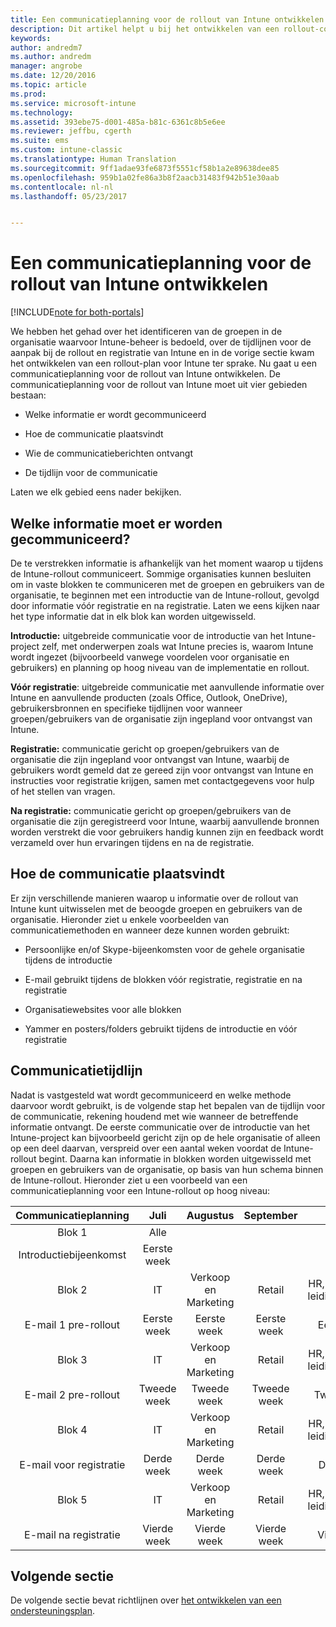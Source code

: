 ```yaml
---
title: Een communicatieplanning voor de rollout van Intune ontwikkelen | Microsoft Docs
description: Dit artikel helpt u bij het ontwikkelen van een rollout-communicatieplanning voor het ontwerpen en implementeren van een cloudoplossing met Microsoft Intune.
keywords: 
author: andredm7
ms.author: andredm
manager: angrobe
ms.date: 12/20/2016
ms.topic: article
ms.prod: 
ms.service: microsoft-intune
ms.technology: 
ms.assetid: 393ebe75-d001-485a-b81c-6361c8b5e6ee
ms.reviewer: jeffbu, cgerth
ms.suite: ems
ms.custom: intune-classic
ms.translationtype: Human Translation
ms.sourcegitcommit: 9ff1adae93fe6873f5551cf58b1a2e89638dee85
ms.openlocfilehash: 959b1a02fe86a3b8f2aacb31483f942b51e30aab
ms.contentlocale: nl-nl
ms.lasthandoff: 05/23/2017


---
```


# <a name="develop-an-intune-rollout-communication-plan"></a>Een communicatieplanning voor de rollout van Intune ontwikkelen

[!INCLUDE[note for both-portals](../includes/note-for-both-portals.md)]

We hebben het gehad over het identificeren van de groepen in de organisatie waarvoor Intune-beheer is bedoeld, over de tijdlijnen voor de aanpak bij de rollout en registratie van Intune en in de vorige sectie kwam het ontwikkelen van een rollout-plan voor Intune ter sprake. Nu gaat u een communicatieplanning voor de rollout van Intune ontwikkelen. De communicatieplanning voor de rollout van Intune moet uit vier gebieden bestaan:

-   Welke informatie er wordt gecommuniceerd

-   Hoe de communicatie plaatsvindt

-   Wie de communicatieberichten ontvangt

-   De tijdlijn voor de communicatie

Laten we elk gebied eens nader bekijken.

## <a name="what-needs-to-be-communicated"></a>Welke informatie moet er worden gecommuniceerd?

De te verstrekken informatie is afhankelijk van het moment waarop u tijdens de Intune-rollout communiceert. Sommige organisaties kunnen besluiten om in vaste blokken te communiceren met de groepen en gebruikers van de organisatie, te beginnen met een introductie van de Intune-rollout, gevolgd door informatie vóór registratie en na registratie. Laten we eens kijken naar het type informatie dat in elk blok kan worden uitgewisseld.

**Introductie:** uitgebreide communicatie voor de introductie van het Intune-project zelf, met onderwerpen zoals wat Intune precies is, waarom Intune wordt ingezet (bijvoorbeeld vanwege voordelen voor organisatie en gebruikers) en planning op hoog niveau van de implementatie en rollout.

**Vóór registratie**: uitgebreide communicatie met aanvullende informatie over Intune en aanvullende producten (zoals Office, Outlook, OneDrive), gebruikersbronnen en specifieke tijdlijnen voor wanneer groepen/gebruikers van de organisatie zijn ingepland voor ontvangst van Intune.

**Registratie:** communicatie gericht op groepen/gebruikers van de organisatie die zijn ingepland voor ontvangst van Intune, waarbij de gebruikers wordt gemeld dat ze gereed zijn voor ontvangst van Intune en instructies voor registratie krijgen, samen met contactgegevens voor hulp of het stellen van vragen.

**Na registratie:** communicatie gericht op groepen/gebruikers van de organisatie die zijn geregistreerd voor Intune, waarbij aanvullende bronnen worden verstrekt die voor gebruikers handig kunnen zijn en feedback wordt verzameld over hun ervaringen tijdens en na de registratie.

## <a name="communication-delivery-methods"></a>Hoe de communicatie plaatsvindt

Er zijn verschillende manieren waarop u informatie over de rollout van Intune kunt uitwisselen met de beoogde groepen en gebruikers van de organisatie. Hieronder ziet u enkele voorbeelden van communicatiemethoden en wanneer deze kunnen worden gebruikt:

-   Persoonlijke en/of Skype-bijeenkomsten voor de gehele organisatie tijdens de introductie

-   E-mail gebruikt tijdens de blokken vóór registratie, registratie en na registratie

-   Organisatiewebsites voor alle blokken

-   Yammer en posters/folders gebruikt tijdens de introductie en vóór registratie

## <a name="communications-timeline"></a>Communicatietijdlijn

Nadat is vastgesteld wat wordt gecommuniceerd en welke methode daarvoor wordt gebruikt, is de volgende stap het bepalen van de tijdlijn voor de communicatie, rekening houdend met wie wanneer de betreffende informatie ontvangt. De eerste communicatie over de introductie van het Intune-project kan bijvoorbeeld gericht zijn op de hele organisatie of alleen op een deel daarvan, verspreid over een aantal weken voordat de Intune-rollout begint. Daarna kan informatie in blokken worden uitgewisseld met groepen en gebruikers van de organisatie, op basis van hun schema binnen de Intune-rollout. Hieronder ziet u een voorbeeld van een communicatieplanning voor een Intune-rollout op hoog niveau:

  | **Communicatieplanning** | **Juli** | **Augustus** | **September** | **Oktober** |
|:---:|:---:|:---:|:---:|:---:|
| Blok 1  | Alle |  |  |  |                                                         
| Introductiebijeenkomst | Eerste week |  |  |  |                                                         
| Blok 2 | IT | Verkoop en Marketing | Retail | HR, financiën en leidinggevenden |
| E-mail 1 pre-rollout | Eerste week | Eerste week | Eerste week | Eerste week |
| Blok 3 | IT | Verkoop en Marketing | Retail | HR, financiën en leidinggevenden |
| E-mail 2 pre-rollout | Tweede week | Tweede week | Tweede week | Tweede week |
| Blok 4 | IT | Verkoop en Marketing | Retail | HR, financiën en leidinggevenden |
| E-mail voor registratie | Derde week | Derde week | Derde week | Derde week |
| Blok 5 | IT | Verkoop en Marketing | Retail | HR, financiën en leidinggevenden |
| E-mail na registratie | Vierde week | Vierde week | Vierde week | Vierde week |

## <a name="next-section"></a>Volgende sectie

De volgende sectie bevat richtlijnen over [het ontwikkelen van een ondersteuningsplan](section-6-develop-a-support-plan.md).

